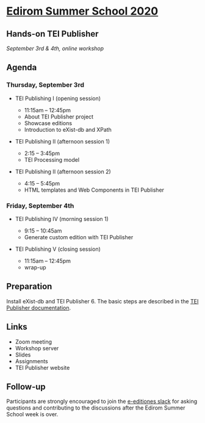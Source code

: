 # [Edirom Summer School 2020](https://ess.uni-paderborn.de/2020/programm.html#teiPublisher)

## Hands-on TEI Publisher

*September 3rd & 4th, online workshop*

## Agenda

### Thursday, September 3rd

* TEI Publishing I (opening session) 
  - 11:15am – 12:45pm
  - About TEI Publisher project
  - Showcase editions
  - Introduction to eXist-db and XPath
  
* TEI Publishing II (afternoon session 1)
  - 2:15 – 3:45pm
  - TEI Processing model
  
* TEI Publishing II (afternoon session 2)
  - 4:15 – 5:45pm
  - HTML templates and Web Components in TEI Publisher
  
### Friday, September 4th

* TEI Publishing IV (morning session 1)
  - 9:15 – 10:45am
  - Generate custom edition with TEI Publisher
  
* TEI Publishing V (closing session)
  - 11:15am – 12:45pm
  - wrap-up
  
## Preparation

Install eXist-db and TEI Publisher 6. The basic steps are described in the 
[TEI Publisher documentation](https://teipublisher.com/exist/apps/tei-publisher/doc/documentation.xml?id=installation).

## Links

* Zoom meeting
* Workshop server
* Slides
* Assignments
* TEI Publisher website

## Follow-up

Participants are strongly encouraged to join the [e-editiones slack](https://join.slack.com/t/e-editiones/shared_invite/zt-e19jc03q-OFaVni~_lh6emSHen6pswg)
for asking questions and contributing to the discussions after the Edirom Summer School week is over.
